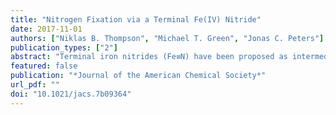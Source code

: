 ```yaml
---
title: "Nitrogen Fixation via a Terminal Fe(IV) Nitride"
date: 2017-11-01
authors: ["Niklas B. Thompson", "Michael T. Green", "Jonas C. Peters"]
publication_types: ["2"]
abstract: "Terminal iron nitrides (Fe≡N) have been proposed as intermediates of (bio)catalytic nitrogen fixation, yet experimental evidence to support this hypothesis has been lacking. In particular, no prior synthetic examples of terminal Fe≡N species have been derived from N2. Here we show that a nitrogen-fixing Fe--N2 catalyst can be protonated to form a neutral Fe(NNH<sub>2</sub>) hydrazido(2&#8722;) intermediate, which, upon further protonation, heterolytically cleaves the N--N bond to release [Fe<sub>IV</sub>≡N]<sup>+</sup> and NH<sub>3</sub>. These observations provide direct evidence for the viability of a Chatt-type (distal) mechanism for Fe-mediated N<sub>2</sub>-to-NH<sub>3</sub> conversion. The physical oxidation state range of the Fe complexes in this transformation is buffered by covalency with the ligand, a feature of possible relevance to catalyst design in synthetic and natural systems that facilitate multiproton/multielectron redox processes."
featured: false
publication: "*Journal of the American Chemical Society*"
url_pdf: ""
doi: "10.1021/jacs.7b09364"
---
```

